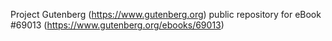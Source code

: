 Project Gutenberg (https://www.gutenberg.org) public repository for
eBook #69013 (https://www.gutenberg.org/ebooks/69013)
